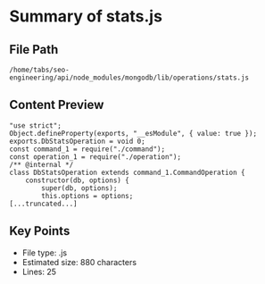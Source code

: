 # Summary of stats.js
  
## File Path
`/home/tabs/seo-engineering/api/node_modules/mongodb/lib/operations/stats.js`

## Content Preview
```
"use strict";
Object.defineProperty(exports, "__esModule", { value: true });
exports.DbStatsOperation = void 0;
const command_1 = require("./command");
const operation_1 = require("./operation");
/** @internal */
class DbStatsOperation extends command_1.CommandOperation {
    constructor(db, options) {
        super(db, options);
        this.options = options;
[...truncated...]
```

## Key Points
- File type: .js
- Estimated size: 880 characters
- Lines: 25
